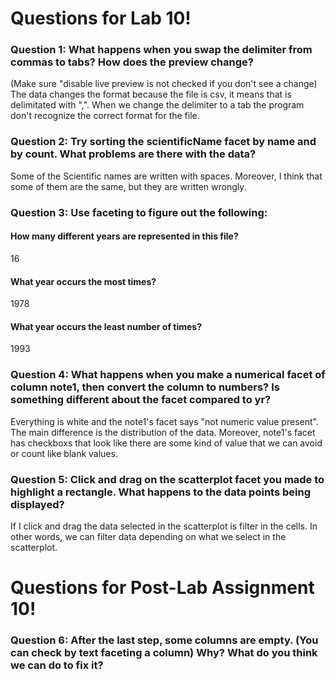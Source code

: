 # Questions for Lab 10!

### Question 1: What happens when you swap the delimiter from commas to tabs? How does the preview change? 
(Make sure "disable live preview is not checked if you don't see a change)
The data changes the format because the file is csv, it means that is delimitated with ",". When we change the delimiter to a tab the program don't recognize the correct format for the file.
### Question 2: Try sorting the scientificName facet by name and by count. What problems are there with the data?
Some of the Scientific names are written with spaces. Moreover, I think that some of them are the same, but they are written wrongly.
### Question 3: Use faceting to figure out the following:
#### How many different years are represented in this file? 
16
#### What year occurs the most times?
1978
#### What year occurs the least number of times?
1993
### Question 4: What happens when you make a numerical facet of column note1, then convert the column to numbers? Is something different about the facet compared to yr?
Everything is white and the note1's facet says "not numeric value present". The main difference is the distribution of the data. Moreover, note1's facet has checkboxs that look like there are some kind of value that we can avoid or count like blank values.
### Question 5: Click and drag on the scatterplot facet you made to highlight a rectangle. What happens to the data points being displayed?
If I click and drag the data selected in the scatterplot is filter in the cells. In other words, we can filter data depending on what we select in the scatterplot.
# Questions for Post-Lab Assignment 10!

### Question 6: After the last step, some columns are empty. (You can check by text faceting a column) Why? What do you think we can do to fix it?

